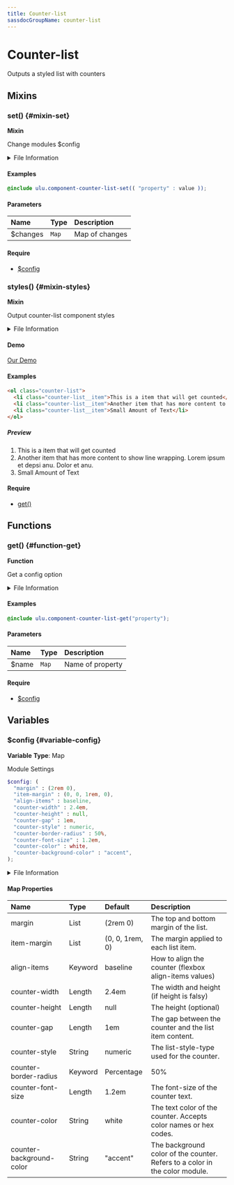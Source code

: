 ```yaml
---
title: Counter-list
sassdocGroupName: counter-list
---
```



# Counter-list

<div class="type-large">

Outputs a styled list with counters

</div>



## Mixins




<div class="sassdoc-item-header">

###  set() {#mixin-set}

  <div class="sassdoc-item-header__labels">
    <span class="tag tag--primary"><strong>Mixin</strong></span>
  </div>

</div>

  

Change modules $config
    
    


<details>
  <summary>File Information</summary>
  
- **File:** _counter-list.scss
- **Group:** counter-list
- **Type:** mixin
- **Lines (comments):** 39-42
- **Lines (code):** 44-46

</details>

    

#### Examples

      


``` scss
@include ulu.component-counter-list-set(( "property" : value ));
```
  



      

#### Parameters


|Name|Type|Description|
|:--|:--|:--|
|$changes|`Map`|Map of changes|

    

#### Require

- [$config](/sass/components/accordion/#variable-config)
  


<div class="sassdoc-item-header">

###  styles() {#mixin-styles}

  <div class="sassdoc-item-header__labels">
    <span class="tag tag--primary"><strong>Mixin</strong></span>
  </div>

</div>

  

Output counter-list component styles
    
    


<details>
  <summary>File Information</summary>
  
- **File:** _counter-list.scss
- **Group:** counter-list
- **Type:** mixin
- **Lines (comments):** 57-64
- **Lines (code):** 66-133

</details>

    


<div class="callout callout--demo crop-margins">

#### Demo



<a class="button" href="/demos/counter-list">Our Demo</a>

</div>



#### Examples

      


``` html
<ol class="counter-list">
  <li class="counter-list__item">This is a item that will get counted</li>
  <li class="counter-list__item">Another item that has more content to show line wrapping. Lorem ipsum et depsi anu. Dolor et anu.</li>
  <li class="counter-list__item">Small Amount of Text</li>
</ol>
```
  


##### Preview

<div>
<ol class="counter-list">
  <li class="counter-list__item">This is a item that will get counted</li>
  <li class="counter-list__item">Another item that has more content to show line wrapping. Lorem ipsum et depsi anu. Dolor et anu.</li>
  <li class="counter-list__item">Small Amount of Text</li>
</ol>
</div>

    

      

#### Require

- [get()](/sass/components/accordion/#function-get)
  
  

## Functions




<div class="sassdoc-item-header">

###  get() {#function-get}

  <div class="sassdoc-item-header__labels">
    <span class="tag tag--primary"><strong>Function</strong></span>
  </div>

</div>

  

Get a config option
    
    


<details>
  <summary>File Information</summary>
  
- **File:** _counter-list.scss
- **Group:** counter-list
- **Type:** function
- **Lines (comments):** 48-51
- **Lines (code):** 53-55

</details>

    

#### Examples

      


``` scss
@include ulu.component-counter-list-get("property");
```
  



      

#### Parameters


|Name|Type|Description|
|:--|:--|:--|
|$name|`Map`|Name of property|

    

#### Require

- [$config](/sass/components/accordion/#variable-config)
  
  

## Variables




<div class="sassdoc-item-header">

###  $config {#variable-config}

  <div class="sassdoc-item-header__labels">
    <span class="tag tag--primary"><strong>Variable</strong></span> <span class="tag"><strong>Type</strong>: Map</span>
  </div>

</div>

  

Module Settings
    
    

``` scss
$config: (
  "margin" : (2rem 0),
  "item-margin" : (0, 0, 1rem, 0),
  "align-items" : baseline, 
  "counter-width" : 2.4em,
  "counter-height" : null,
  "counter-gap" : 1em,
  "counter-style" : numeric,
  "counter-border-radius" : 50%,
  "counter-font-size" : 1.2em,
  "counter-color" : white,
  "counter-background-color" : "accent",
);
```
  


<details>
  <summary>File Information</summary>
  
- **File:** _counter-list.scss
- **Group:** counter-list
- **Type:** variable
- **Lines (comments):** 11-23
- **Lines (code):** 25-37

</details>

    

#### Map Properties


|Name|Type|Default|Description|
|:--|:--|:--|:--|
|margin|List|(2rem 0)|The top and bottom margin of the list.|
|item-margin|List|(0, 0, 1rem, 0)|The margin applied to each list item.|
|align-items|Keyword|baseline|How to align the counter (flexbox align-items values)|
|counter-width|Length|2.4em|The width and height (if height is falsy)|
|counter-height|Length|null|The height (optional)|
|counter-gap|Length|1em|The gap between the counter and the list item content.|
|counter-style|String|numeric|The list-style-type used for the counter.|
|counter-border-radius|Keyword|Percentage|50%|The border-radius of the counter element.|
|counter-font-size|Length|1.2em|The font-size of the counter text.|
|counter-color|String|white|The text color of the counter. Accepts color names or hex codes.|
|counter-background-color|String|"accent"|The background color of the counter. Refers to a color in the color module.|

    
  
  